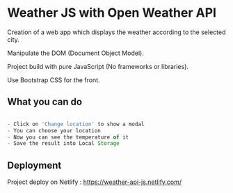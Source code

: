 # Weather JS with Open Weather API

Creation of a web app which displays the weather according to the selected city.

Manipulate the DOM (Document Object Model).

Project build with pure JavaScript (No frameworks or libraries). 

Use Bootstrap CSS for the front.


## What you can do

```javascript

- Click on 'Change location' to show a modal
- You can choose your location
- Now you can see the temperature of it
- Save the result into Local Storage

```

## Deployment
Project deploy on Netlify : https://weather-api-js.netlify.com/
